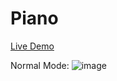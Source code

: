 # Piano
<a href="https://betabot2002.github.io/Piano/">Live Demo<a>

Normal Mode:
![image](https://user-images.githubusercontent.com/105705266/192563272-f4a4a285-d00d-4942-ac12-19e154e66171.png)

